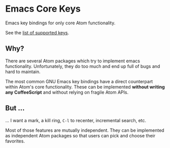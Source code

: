 # Emacs Core Keys

Emacs key bindings for only core Atom functionality.

See the [list of supported keys](keymaps/emacs-core-keys.cson).


## Why?

There are several Atom packages which try to implement emacs functionality.  Unfortunately, they do too much and end up full of bugs and hard to maintain.

The most common GNU Emacs key bindings have a direct counterpart within Atom's core functionality. These can be implemented **without writing any CoffeeScript** and without relying on fragile Atom APIs.

## But ...

... I want a mark, a kill ring, `C-l` to recenter, incremental search, etc.

Most of those features are mutually independent.  They can be implemented as independent Atom packages so that users can pick and choose their favorites.
